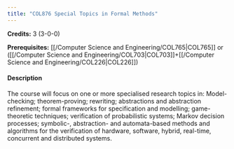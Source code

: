 ```yaml
---
title: "COL876 Special Topics in Formal Methods"
---
```

**Credits:** 3 (3-0-0)

**Prerequisites:** [[/Computer Science and Engineering/COL765|COL765]] or ([[/Computer Science and Engineering/COL703|COL703]]+[[/Computer Science and Engineering/COL226|COL226]])

#### Description
The course will focus on one or more specialised research topics in: Model-checking; theorem-proving; rewriting; abstractions and abstraction refinement; formal frameworks for specification and modelling; game-theoretic techniques; verification of probabilistic systems; Markov decision processes; symbolic-, abstraction- and automata-based methods and algorithms for the verification of hardware, software, hybrid, real-time, concurrent and distributed systems.